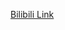 [Bilibili Link](https://www.bilibili.com/video/BV1BD4y1o74e/?vd_source=c801aa3fac0e6e97b0df71f74a8b25bd)